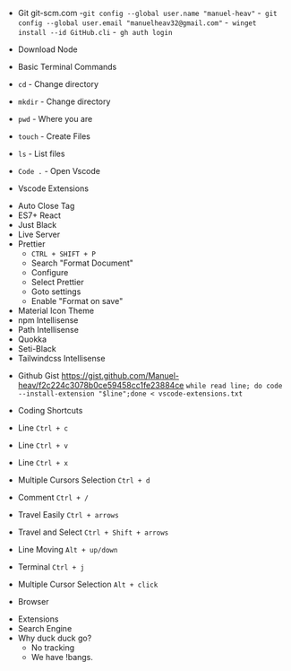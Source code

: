 - Git
  git-scm.com -`git config --global user.name "manuel-heav"` -` git config --global user.email "manuelheav32@gmail.com"` -` winget install --id GitHub.cli` -` gh auth login`

- Download Node
- Basic Terminal Commands

- `cd` - Change directory
- `mkdir` - Change directory
- `pwd` - Where you are
- `touch` - Create Files
- `ls` - List files
- `Code .` - Open Vscode

- Vscode Extensions

* Auto Close Tag
* ES7+ React
* Just Black
* Live Server
* Prettier
  - `CTRL + SHIFT + P`
  - Search "Format Document"
  - Configure
  - Select Prettier
  - Goto settings
  - Enable "Format on save"
* Material Icon Theme
* npm Intellisense
* Path Intellisense
* Quokka
* Seti-Black
* Tailwindcss Intellisense

- Github Gist
  https://gist.github.com/Manuel-heav/f2c224c3078b0ce59458cc1fe23884ce
  `while read line; do code --install-extension "$line";done < vscode-extensions.txt`

- Coding Shortcuts

- Line `Ctrl + c`
- Line `Ctrl + v`
- Line `Ctrl + x`
- Multiple Cursors Selection `Ctrl + d`
- Comment `Ctrl + /`
- Travel Easily `Ctrl + arrows`
- Travel and Select `Ctrl + Shift + arrows`
- Line Moving `Alt + up/down`
- Terminal `Ctrl + j`
- Multiple Cursor Selection `Alt + click`

* Browser

- Extensions
- Search Engine
- Why duck duck go?
  - No tracking
  - We have !bangs.
